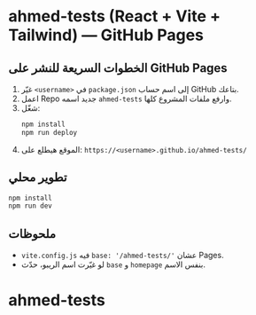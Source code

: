 # ahmed-tests (React + Vite + Tailwind) — GitHub Pages

## الخطوات السريعة للنشر على GitHub Pages
1) غيّر `<username>` في `package.json` إلى اسم حساب GitHub بتاعك.
2) اعمل Repo جديد اسمه `ahmed-tests` وارفع ملفات المشروع كلها.
3) شغّل:
   ```bash
   npm install
   npm run deploy
   ```
4) الموقع هيطلع على: `https://<username>.github.io/ahmed-tests/`

## تطوير محلي
```bash
npm install
npm run dev
```

## ملحوظات
- `vite.config.js` فيه `base: '/ahmed-tests/'` عشان Pages.
- لو غيّرت اسم الريبو، حدّث `base` و `homepage` بنفس الاسم.
# ahmed-tests
